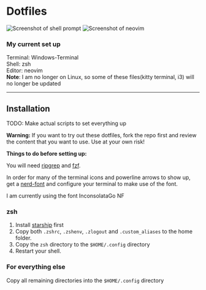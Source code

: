 # Dotfiles

![Screenshot of shell prompt](https://i.imgur.com/qzdMWzW.png)
![Screenshot of neovim](https://i.imgur.com/qaFKEI9.png)

### My current set up
Terminal: Windows-Terminal<br>
Shell: zsh<br>
Editor: neovim<br>
**Note**: I am no longer on Linux, so some of these files(kitty terminal, i3)
will no longer be updated

--------------------------------------------------------------------------------

## Installation

TODO: Make actual scripts to set everything up

**Warning:** If you want to try out these dotfiles, fork the repo first and
review the content that you want to use. Use at your own risk!

**Things to do before setting up:**

You will need [ripgrep](https://github.com/BurntSushi/ripgrep) and
[fzf](https://github.com/junegunn/fzf).

In order for many of the terminal icons and powerline arrows to show up,
get a [nerd-font](https://github.com/ryanoasis/nerd-fonts) and configure your 
terminal to make use of the font.

I am currently using the font InconsolataGo NF

### zsh

1. Install [starship](https://starship.rs/) first
2. Copy both `.zshrc`, `.zshenv`, `.zlogout` and `.custom_aliases` to the home
   folder.
3. Copy the `zsh` directory to the `$HOME/.config` directory
4. Restart your shell.

### For everything else
Copy all remaining directories into the `$HOME/.config` directory

